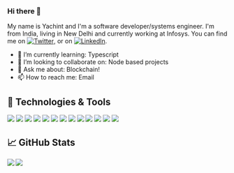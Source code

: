 ### Hi there 👋


My name is Yachint and I'm a software developer/systems engineer. I'm from India, living in New Delhi and currently working at Infosys. You can find me on [![Twitter][1.2]][1],  or on [![LinkedIn][3.2]][3].

- 🌱 I’m currently learning: Typescript
- 👯 I’m looking to collaborate on: Node based projects
- 💬 Ask me about: Blockchain!
- 📫 How to reach me: Email

## 🔧 Technologies & Tools
![](https://img.shields.io/badge/OS-Linux-informational?style=plastic&logo=linux&logoColor=white&color=inactive)
![](https://img.shields.io/badge/Editor-IntelliJ_IDEA-informational?style=flat&logo=intellij-idea&logoColor=white&color=blueviolet)
![](https://img.shields.io/badge/Editor-VS_Code-informational?style=flat&logo=visual-studio-code&logoColor=white&color=blueviolet)
![](https://img.shields.io/badge/Code-Python-informational?style=flat&logo=python&logoColor=white&color=orange)
![](https://img.shields.io/badge/Code-JavaScript-informational?style=flat&logo=javascript&logoColor=white&color=orange)
![](https://img.shields.io/badge/Code-C/C++-informational?style=flat&logo=C&logoColor=white&color=orange)
![](https://img.shields.io/badge/Code-Java-informational?style=flat&logo=java&logoColor=white&color=orange)
![](https://img.shields.io/badge/Code-Kotlin-informational?style=flat&logo=kotlin&logoColor=white&color=orange)
![](https://img.shields.io/badge/Runtime-Node.js-informational?style=flat&logo=node.js&logoColor=white&color=red)
![](https://img.shields.io/badge/Framework-React-informational?style=flat&logo=react&logoColor=white&color=informational)
![](https://img.shields.io/badge/Shell-ZSH-informational?style=flat&logo=zsh&logoColor=white&color=inactive)
![](https://img.shields.io/badge/Database-MongoDB-informational?style=flat&logo=mongodb&logoColor=white&color=success)
![](https://img.shields.io/badge/Database-MySQL-informational?style=flat&logo=mysql&logoColor=white&color=success)

## &#x1f4c8; GitHub Stats
<a href="https://github.com/Yachint">
  <img align="left" src="https://github-readme-stats.vercel.app/api?username=Yachint&count_private=true&title_color=ffffff&text_color=c9cacc&icon_color=2bbc8a&bg_color=1d1f21" />
</a>

<a href="https://github.com/Yachint">
  <img align="left" src="https://github-readme-stats.vercel.app/api/top-langs/?username=Yachint&langs_count=7&layout=compact&exclude_repo=Python_Algo&hide=html,xslt&title_color=ffffff&text_color=c9cacc&icon_color=2bbc8a&bg_color=1d1f21" />
</a>

<!--
**Yachint/Yachint** is a ✨ _special_ ✨ repository because its `README.md` (this file) appears on your GitHub profile.

Here are some ideas to get you started:

- 🔭 I’m currently working on ...
- 🌱 I’m currently learning ...
- 👯 I’m looking to collaborate on ...
- 🤔 I’m looking for help with ...
- 💬 Ask me about ...
- 📫 How to reach me: ...
- 😄 Pronouns: ...
- ⚡ Fun fact: ...
-->

[1.1]: http://i.imgur.com/tXSoThF.png (twitter icon with padding)
[2.1]: http://i.imgur.com/0o48UoR.png (github icon with padding)

[1.2]: http://i.imgur.com/wWzX9uB.png (twitter icon without padding)
[2.2]: http://i.imgur.com/9I6NRUm.png (github icon without padding)
[3.2]: https://raw.githubusercontent.com/MartinHeinz/MartinHeinz/master/linkedin-3-16.png (LinkedIn icon without padding)

[1]: https://twitter.com/Yachint
[2]: https://github.com/Yachint
[3]: https://www.linkedin.com/in/yachint
